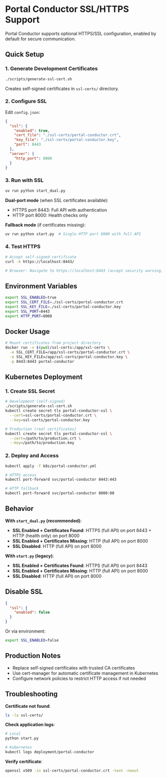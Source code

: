 # Portal Conductor SSL/HTTPS Support

Portal Conductor supports optional HTTPS/SSL configuration, enabled by default for secure communication.

## Quick Setup

### 1. Generate Development Certificates

```bash
./scripts/generate-ssl-cert.sh
```

Creates self-signed certificates in `ssl-certs/` directory.

### 2. Configure SSL

Edit `config.json`:

```json
{
  "ssl": {
    "enabled": true,
    "cert_file": "./ssl-certs/portal-conductor.crt",
    "key_file": "./ssl-certs/portal-conductor.key",
    "port": 8443
  },
  "server": {
    "http_port": 8000
  }
}
```

### 3. Run with SSL

```bash
uv run python start_dual.py
```

**Dual-port mode** (when SSL certificates available):
- HTTPS port 8443: Full API with authentication
- HTTP port 8000: Health checks only

**Fallback mode** (if certificates missing):
```bash
uv run python start.py  # Single HTTP port 8000 with full API
```

### 4. Test HTTPS

```bash
# Accept self-signed certificate
curl -k https://localhost:8443/

# Browser: Navigate to https://localhost:8443 (accept security warning)
```

## Environment Variables

```bash
export SSL_ENABLED=true
export SSL_CERT_FILE=./ssl-certs/portal-conductor.crt
export SSL_KEY_FILE=./ssl-certs/portal-conductor.key
export SSL_PORT=8443
export HTTP_PORT=8000
```

## Docker Usage

```bash
# Mount certificates from project directory
docker run -v $(pwd)/ssl-certs:/app/ssl-certs \
  -e SSL_CERT_FILE=/app/ssl-certs/portal-conductor.crt \
  -e SSL_KEY_FILE=/app/ssl-certs/portal-conductor.key \
  -p 8443:8443 portal-conductor
```

## Kubernetes Deployment

### 1. Create SSL Secret

```bash
# Development (self-signed)
./scripts/generate-ssl-cert.sh
kubectl create secret tls portal-conductor-ssl \
  --cert=ssl-certs/portal-conductor.crt \
  --key=ssl-certs/portal-conductor.key

# Production (real certificates)
kubectl create secret tls portal-conductor-ssl \
  --cert=/path/to/production.crt \
  --key=/path/to/production.key
```

### 2. Deploy and Access

```bash
kubectl apply -f k8s/portal-conductor.yml

# HTTPS access
kubectl port-forward svc/portal-conductor 8443:443

# HTTP fallback
kubectl port-forward svc/portal-conductor 8000:80
```

## Behavior

**With `start_dual.py` (recommended)**:
- **SSL Enabled + Certificates Found**: HTTPS (full API) on port 8443 + HTTP (health only) on port 8000
- **SSL Enabled + Certificates Missing**: HTTP (full API) on port 8000
- **SSL Disabled**: HTTP (full API) on port 8000

**With `start.py` (legacy)**:
- **SSL Enabled + Certificates Found**: HTTPS (full API) on port 8443
- **SSL Enabled + Certificates Missing**: HTTP (full API) on port 8000
- **SSL Disabled**: HTTP (full API) on port 8000

## Disable SSL

```json
{
  "ssl": {
    "enabled": false
  }
}
```

Or via environment:
```bash
export SSL_ENABLED=false
```

## Production Notes

- Replace self-signed certificates with trusted CA certificates
- Use cert-manager for automatic certificate management in Kubernetes
- Configure network policies to restrict HTTP access if not needed

## Troubleshooting

**Certificate not found**:
```bash
ls -la ssl-certs/
```

**Check application logs**:
```bash
# Local
python start.py

# Kubernetes
kubectl logs deployment/portal-conductor
```

**Verify certificate**:
```bash
openssl x509 -in ssl-certs/portal-conductor.crt -text -noout
```